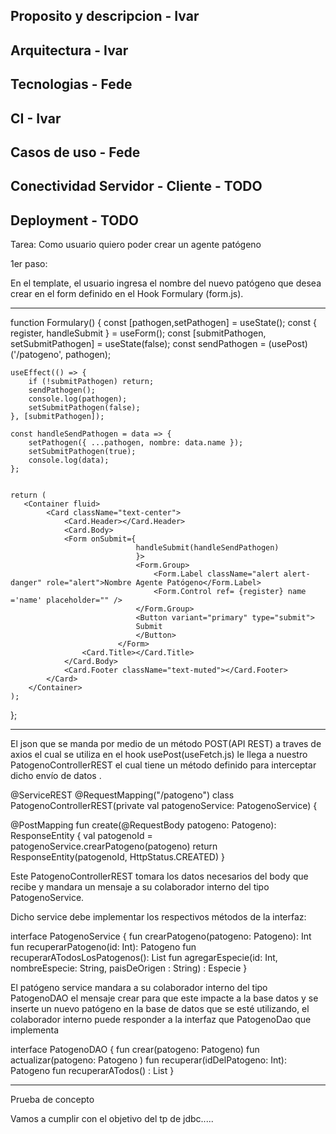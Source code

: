## Proposito y descripcion - Ivar

## Arquitectura - Ivar

## Tecnologias - Fede

## CI - Ivar

## Casos de uso - Fede

## Conectividad Servidor - Cliente - TODO

## Deployment - TODO




Tarea:
Como usuario quiero poder crear un agente patógeno

1er paso:

En el template, el usuario ingresa el nombre del nuevo patógeno que desea crear en el form definido en el Hook Formulary (form.js).

-----------------

function Formulary() {
    const [pathogen,setPathogen] = useState();
    const {
         register, handleSubmit
      } = useForm();
    const [submitPathogen, setSubmitPathogen] = useState(false);
    const sendPathogen = (usePost)('/patogeno', pathogen);


    useEffect(() => {
        if (!submitPathogen) return;
        sendPathogen();
        console.log(pathogen);
        setSubmitPathogen(false);
    }, [submitPathogen]);

    const handleSendPathogen = data => {
        setPathogen({ ...pathogen, nombre: data.name });
        setSubmitPathogen(true);
        console.log(data);
    };

  
    return ( 
       <Container fluid>
            <Card className="text-center">
                <Card.Header></Card.Header>
                <Card.Body>
                <Form onSubmit={ 
                                handleSubmit(handleSendPathogen)
                                }>
                                <Form.Group>
                                    <Form.Label className="alert alert-danger" role="alert">Nombre Agente Patógeno</Form.Label>
                                    <Form.Control ref= {register} name ='name' placeholder="" />
                                </Form.Group>
                                <Button variant="primary" type="submit">
                                Submit
                                </Button>
                            </Form>
                    <Card.Title></Card.Title>
                </Card.Body>
                <Card.Footer className="text-muted"></Card.Footer>
            </Card>
        </Container> 
    );
    
};

---------------


El json que se manda por medio de un método POST(API REST) a traves de axios el cual se utiliza en el hook usePost(useFetch.js) le llega 
a nuestro PatogenoControllerREST el cual tiene un método definido para interceptar 
dicho envío de datos .


@ServiceREST
@RequestMapping("/patogeno")
class PatogenoControllerREST(private val patogenoService: PatogenoService) {

  @PostMapping
  fun create(@RequestBody patogeno: Patogeno): ResponseEntity<Int> {
    val patogenoId = patogenoService.crearPatogeno(patogeno)
    return ResponseEntity(patogenoId, HttpStatus.CREATED)
  }


Este PatogenoControllerREST tomara los datos necesarios del body que recibe y
mandara un mensaje a su colaborador interno del tipo PatogenoService.

Dicho service debe implementar los respectivos métodos de la interfaz:

interface PatogenoService {
    fun crearPatogeno(patogeno: Patogeno): Int
    fun recuperarPatogeno(id: Int): Patogeno
    fun recuperarATodosLosPatogenos(): List<Patogeno>
    fun agregarEspecie(id: Int, nombreEspecie: String, paisDeOrigen : String) : Especie
}

El patógeno service mandara a su colaborador interno del tipo PatogenoDAO 
el mensaje crear para que este impacte a la base datos y se inserte un nuevo
patógeno en la base de datos que se esté utilizando, el colaborador interno 
puede responder a la interfaz que PatogenoDao que implementa

interface PatogenoDAO {
    fun crear(patogeno: Patogeno)
    fun actualizar(patogeno: Patogeno )
    fun recuperar(idDelPatogeno: Int): Patogeno
    fun recuperarATodos() : List<Patogeno>
}




-----
Prueba de concepto 


Vamos a cumplir con el objetivo del tp de jdbc.....